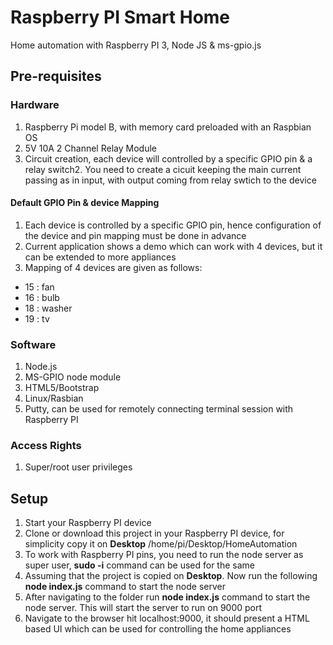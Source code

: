Raspberry PI Smart Home
==========
Home automation with Raspberry PI 3, Node JS & ms-gpio.js

## Pre-requisites

### Hardware
1. Raspberry Pi model B, with memory card preloaded with an Raspbian OS
2. 5V 10A 2 Channel Relay Module
3. Circuit creation, each device will controlled by a specific GPIO pin & a relay switch2. You need to create a cicuit keeping the main current passing as in input, with output coming from relay swtich to the device

#### Default GPIO Pin & device Mapping
1. Each device is controlled by a specific GPIO pin, hence configuration of the device and pin mapping must be done in advance
2. Current application shows a demo which can work with 4 devices, but it can be extended to more appliances
3. Mapping of 4 devices are given as follows:
 * 15 : fan
 * 16 : bulb
 * 18 : washer
 * 19 : tv

### Software
1. Node.js 
2. MS-GPIO node module
3. HTML5/Bootstrap
4. Linux/Rasbian
5. Putty, can be used for remotely connecting terminal session with Raspberry PI
 
### Access Rights
1. Super/root user privileges

## Setup
1. Start your Raspberry PI device
2. Clone or download this project in your Raspberry PI device, for simplicity copy it on **Desktop**
   /home/pi/Desktop/HomeAutomation
3. To work with Raspberry PI pins, you need to run the node server as super user, **sudo -i** command can be used for the same
4. Assuming that the project is copied on **Desktop**. Now run the following **node index.js** command to start the node server
5. After navigating to the folder run **node index.js** command to start the node server. This will start the server to run on 9000 port
6. Navigate to the browser hit localhost:9000, it should present a HTML based UI which can be used for controlling the home appliances 
